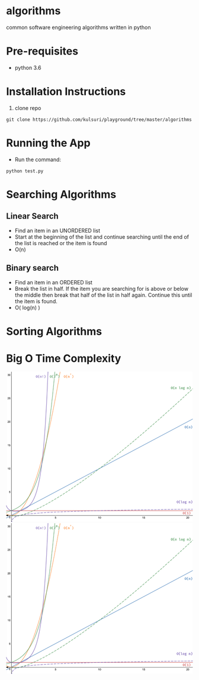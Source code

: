 # algorithms
common software engineering algorithms written in python

# Pre-requisites
- python 3.6

# Installation Instructions
1. clone repo
```
git clone https://github.com/kulsuri/playground/tree/master/algorithms
```

# Running the App
- Run the command:
```
python test.py
```

# Searching Algorithms

## Linear Search
- Find an item in an UNORDERED list
- Start at the beginning of the list and continue searching until the end of the list is reached or the item is found
- O(n)

## Binary search
- Find an item in an ORDERED list
- Break the list in half. If the item you are searching for is above or below the middle then break that half of the list in half again. Continue this until the item is found.
- O( log(n) )

# Sorting Algorithms

# Big O Time Complexity
![Image of Time Complexity Graphs](https://github.com/kulsuri/playground/blob/master/algorithms/img/big-o-running-time-complexity.png)
![img](img/big-o-running-time-complexity.png)